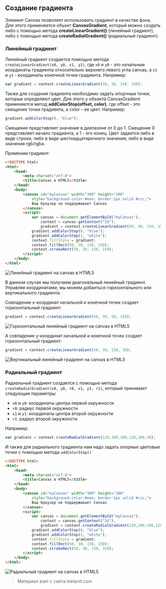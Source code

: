 ## Создание градиента

Элемент Canvas позволяет использовать градиент в качестве фона. Для этого применяется объект **CanvasGradient**, который можно создать либо с помощью метода **createLinearGradient()** (линейный градиент), либо с помощью метода **createRadialGradient()** (радиальный градиент).

### Линейный градиент

Линейный градиент создается помощью метода `createLinearGradient(x0, y0, x1, y1)`, где `x0` и `y0` - это начальные координаты градиента относительно верхнего левого угла canvas, а `x1` и `y1` - координаты конечной точки градиента. Например:

```js
var gradient = context.createLinearGradient(50, 30, 150, 150);
```

Также для создания градиента необходимо задать опорчные точки, которые определяют цвет. Для этого у объекта CanvasGradient применяется метод **addColorStop(offset, color)**, где offset - это смещение точки градиента, а color - ее цвет. Например:

```js
gradient.addColorStop(0, "blue");
```

Смещение представляет значение в диапазоне от 0 до 1. Смещение 0 представляет начало градиента, а 1 - его конец. Цвет задается либо в виде строки, либо в виде шестнадцатиричного значения, либо в виде значения rgb/rgba.

Применим градиент:

```html
<!DOCTYPE html>
<html>
    <head>
        <meta charset="utf-8">
        <title>Canvas в HTML5</title>
    </head>
    <body>
        <canvas id="myCanvas" width="300" height="200" 
            style="background-color:#eee; border:1px solid #ccc;">
            Ваш браузер не поддерживает Canvas
        </canvas>
        <script>
            var canvas = document.getElementById("myCanvas"), 
                context = canvas.getContext("2d"),
                gradient = context.createLinearGradient(50, 30, 150, 150);
            gradient.addColorStop(0, "blue");
            gradient.addColorStop(1, "white");
            context.fillStyle = gradient;
            context.fillRect(50, 30, 150, 150);
            context.strokeRect(50, 30, 150, 150);
        </script>
    </body>
</html>
```

![Линейный градиент на canvas в HTML5](https://metanit.com/web/html5/pics/6.4.png)

В данном случае мы получаем диагональный линейный градиент. Управляя координатами, мы можем добаиться горизонтального или вертикального градиента.

Совпадение x-координат начальной и конечной точек создает горизонтальный градиент:

```js
gradient = context.createLinearGradient(50, 30, 50, 150);
```

![Горизонтальный линейный градиент на canvas в HTML5](https://metanit.com/web/html5/pics/6.6.png)

А совпадение y-координат начальной и конечной точек создает горизонтальный градиент:

```js
gradient = context.createLinearGradient(50, 30, 150, 30);
```

![Вертикальный линейный градиент на canvas в HTML5](https://metanit.com/web/html5/pics/6.7.png)

### Радиальный градиент

Радиальный градиент создается с помощью метода `createRadialGradient(x0, y0, r0, x1, y1, r1)`, который принимает следующие параметры:
- `x0` и `y0`: координаты центра первой окружности
- `r0`: радиус первой окружности
- `x1` и `y1`: координаты центра второй окружности
- `r1`: радиус второй окружности

Например:

```js
var gradient = context.createRadialGradient(120,100,100,120,100,30);
```

И также для радиального градиента нам надо задать опорные цветовые точки с помощью метода `addColorStop()`

```html
<!DOCTYPE html>
<html>
    <head>
        <meta charset="utf-8">
        <title>Canvas в HTML5</title>
    </head>
    <body>
        <canvas id="myCanvas" width="300" height="200" 
            style="background-color:#eee; border:1px solid #ccc;">
            Ваш браузер не поддерживает Canvas
        </canvas>
        <script>
            var canvas = document.getElementById("myCanvas"), 
                context = canvas.getContext("2d"),
                gradient = context.createRadialGradient(120,100,100,120,100,30);
            gradient.addColorStop(0, "blue");
            gradient.addColorStop(1, "white");
            context.fillStyle = gradient;
            context.fillRect(50, 30, 150, 150);
            context.strokeRect(50, 30, 150, 150);
        </script>
    </body>
</html>
```

![Радиальный градиент на canvas в HTML5](https://metanit.com/web/html5/pics/6.5.png)


> Материал взят с сайта metanit.com